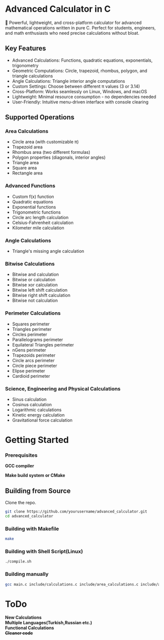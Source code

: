 # Advanced Calculator in C
🚀 Powerful, lightweight, and cross-platform calculator for advanced mathematical operations written in pure C. Perfect for students, engineers, and math enthusiasts who need precise calculations without bloat.

## Key Features

* Advanced Calculations: Functions, quadratic equations, exponentials, trigonometry<br>
* Geometric Computations: Circle, trapezoid, rhombus, polygon, and triangle calculations<br>
* Angle Calculations: Triangle interior angle computations<br>
* Custom Settings: Choose between different π values (3 or 3.14)<br>
* Cross-Platform: Works seamlessly on Linux, Windows, and macOS<br>
* Lightweight: Minimal resource consumption - no dependencies needed<br>
* User-Friendly: Intuitive menu-driven interface with console clearing<br>

## Supported Operations

### Area Calculations

* Circle area (with customizable π)<br>
* Trapezoid area<br>
* Rhombus area (two different formulas)<br>
* Polygon properties (diagonals, interior angles)<br>
* Triangle area<br>
* Square area<br>
* Rectangle area<br>

### Advanced Functions

* Custom f(x) function<br>
* Quadratic equations<br>
* Exponential functions<br>
* Trigonometric functions<br>
* Circle arc length calculation<br>
* Celsius-Fahrenheit calculation<br>
* Kilometer mile calculation<br>
  
### Angle Calculations

* Triangle's missing angle calculation<br>

### Bitwise Calculations

* Bitwise and calculation<br>
* Bitwise or calculation<br>
* Bitwise xor calculation<br>
* Bitwise left shift calculation<br>
* Bitwise right shift calculation<br>
* Bitwise not calculation<br>

### Perimeter Calculations

* Squares perimeter<br>
* Triangles perimeter<br>
* Circles perimeter<br>
* Parallelograms perimeter<br>
* Equilateral Triangles perimeter<br>
* nGens perimeter<br>
* Trapezoids perimeter<br>
* Circle arcs perimeter<br>
* Circle piece perimeter<br>
* Elipse perimeter<br>
* Cardioid perimeter<br>

### Science, Engineering and Physical Calculations

* Sinus calculation<br>
* Cosinus calculation<br>
* Logarithmic calculations<br>
* Kinetic energy calculation<br>
* Gravitational force calculation<br>


# Getting Started

### Prerequisites

**GCC compiler**

**Make build system or CMake**

## Building from Source

Clone the repo.
```bash
git clone https://github.com/yourusername/advanced_calculator.git
cd advanced_calculator
```
### Building with Makefile
```bash
make
```

### Building with Shell Script(Linux)
```bash
./compile.sh
```

### Building manually
```bash
gcc main.c include/calculations.c include/area_calculations.c include/angle_calculations.c -o main -lm
```

# ToDo

**New Calculations**<br>
**Multiple Languages(Turkish,Russian etc.)**<br>
**Functional Calculations**<br>
~~**Cleaner code**~~<br>